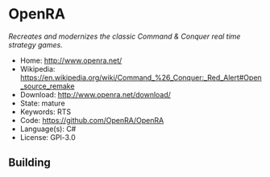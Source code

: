 # OpenRA

_Recreates and modernizes the classic Command & Conquer real time strategy games._

- Home: http://www.openra.net/
- Wikipedia: <https://en.wikipedia.org/wiki/Command_%26_Conquer:_Red_Alert#Open_source_remake>
- Download: http://www.openra.net/download/
- State: mature
- Keywords: RTS
- Code: https://github.com/OpenRA/OpenRA
- Language(s): C#
- License: GPl-3.0

## Building

